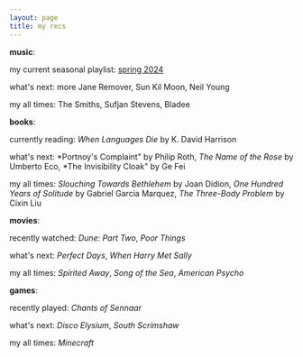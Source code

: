```yaml
---
layout: page
title: my recs
---
```


**music**: 

my current seasonal playlist: [spring 2024](https://open.spotify.com/playlist/0OFtDN3NGdug377KSPLSDr?si=dcefb2cf505b47a9)

what's next: more Jane Remover, Sun Kil Moon, Neil Young

my all times: The Smiths, Sufjan Stevens, Bladee

**books**:

currently reading: *When Languages Die* by K. David Harrison

what's next: *Portnoy's Complaint" by Philip Roth, *The Name of the Rose* by Umberto Eco, *The Invisibility Cloak" by Ge Fei

my all times: *Slouching Towards Bethlehem* by Joan Didion, *One Hundred Years of Solitude* by Gabriel Garcia Marquez, *The Three-Body Problem* by Cixin Liu

**movies**:

recently watched: *Dune: Part Two*, *Poor Things*

what's next: *Perfect Days*, *When Harry Met Sally*

my all times: *Spirited Away*, *Song of the Sea*, *American Psycho*

**games**:

recently played: *Chants of Sennaar*

what's next: *Disco Elysium*, *South Scrimshaw*

my all times: *Minecraft*

